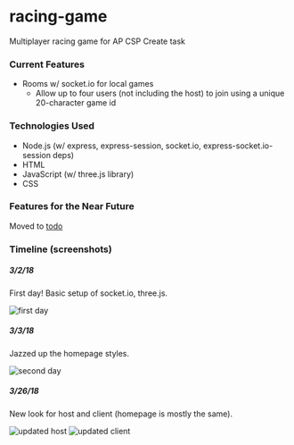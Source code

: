 # racing-game
Multiplayer racing game for AP CSP Create task

### Current Features
- Rooms w/ socket.io for local games
    - Allow up to four users (not including the host) to join using a unique 20-character game id

### Technologies Used
- Node.js (w/ express, express-session, socket.io, express-socket.io-session deps)
- HTML
- JavaScript (w/ three.js library)
- CSS

### Features for the Near Future
Moved to [todo][5]

### Timeline (screenshots)

##### 3/2/18
First day! Basic setup of socket.io, three.js.

![first day][1]

##### 3/3/18
Jazzed up the homepage styles.

![second day][2]

##### 3/26/18
New look for host and client (homepage is mostly the same).

![updated host][3]
![updated client][4]

[1]: http://imgur.com/EEHYOzSl.png
[2]: http://imgur.com/dQ6PAiXl.png
[3]: http://imgur.com/anjllYil.png
[4]: http://imgur.com/qOn2ztml.png
[5]: https://github.com/jlam55555/racing-game/blob/master/todo.md
